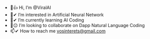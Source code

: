 - 👋👍 Hi, I’m @ViralAI
- 👀✔ I’m interested in Artificial Neural Network
- 🌱✔ I’m currently learning AI Coding
- 💞️😐 I’m looking to collaborate on Dapp Natural Language Coding
- 📫✔ How to reach me vosinterets@gmail.com

<!---
ViralAI/ViralAI is a ✨ special ✨ repository because its `README.md` (this file) appears on your GitHub profile.
You can click the Preview link to take a look at your changes.
--->
